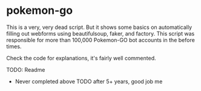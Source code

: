 # pokemon-go

This is a very, very dead script. But it shows some basics on automatically filling out webforms using beautifulsoup, faker, and factory. This script was responsible for more than 100,000 Pokemon-GO bot accounts in the before times.

Check the code for explanations, it's fairly well commented.

TODO: Readme
  - Never completed above TODO after 5+ years, good job me
